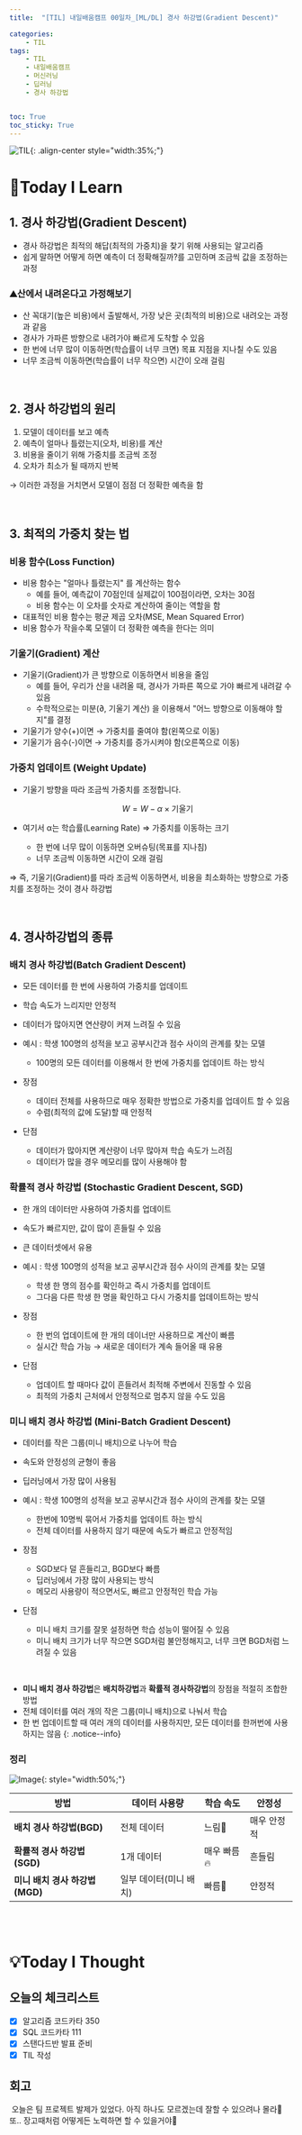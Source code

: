 ```yaml
---
title:  "[TIL] 내일배움캠프 00일차_[ML/DL] 경사 하강법(Gradient Descent)" 

categories: 
    - TIL
tags: 
    - TIL
    - 내일배움캠프
    - 머신러닝
    - 딥러닝
    - 경사 하강법


toc: True
toc_sticky: True
---
```


![TIL](/assets/images/TIL2.png){: .align-center style="width:35%;"}

# 👀Today I Learn
## 1. 경사 하강법(Gradient Descent)

- 경사 하강법은 최적의 해답(최적의 가중치)을 찾기 위해 사용되는 알고리즘
- 쉽게 말하면 어떻게 하면 예측이 더 정확해질까?를 고민하며 조금씩 값을 조정하는 과정

### ⛰️산에서 내려온다고 가정해보기

- 산 꼭대기(높은 비용)에서 출발해서, 가장 낮은 곳(최적의 비용)으로 내려오는 과정과 같음
- 경사가 가파른 방향으로 내려가야 빠르게 도착할 수 있음
- 한 번에 너무 많이 이동하면(학습률이 너무 크면) 목표 지점을 지나칠 수도 있음
- 너무 조금씩 이동하면(학습률이 너무 작으면) 시간이 오래 걸림

<br>

## 2. 경사 하강법의 원리

1. 모델이 데이터를 보고 예측
2. 예측이 얼마나 틀렸는지(오차, 비용)를 계산
3. 비용을 줄이기 위해 가중치를 조금씩 조정
4. 오차가 최소가 될 때까지 반복

→ 이러한 과정을 거치면서 모델이 점점 더 정확한 예측을 함

<br>

## 3. 최적의 가중치 찾는 법

### 비용 함수(Loss Function)

- 비용 함수는 "얼마나 틀렸는지" 를 계산하는 함수
    - 예를 들어, 예측값이 70점인데 실제값이 100점이라면, 오차는 30점
    - 비용 함수는 이 오차를 숫자로 계산하여 줄이는 역할을 함
- 대표적인 비용 함수는 평균 제곱 오차(MSE, Mean Squared Error)
- 비용 함수가 작을수록 모델이 더 정확한 예측을 한다는 의미

### 기울기(Gradient) 계산

- 기울기(Gradient)가 큰 방향으로 이동하면서 비용을 줄임
    - 예를 들어, 우리가 산을 내려올 때, 경사가 가파른 쪽으로 가야 빠르게 내려갈 수 있음
    - 수학적으로는 미분(∂, 기울기 계산) 을 이용해서 "어느 방향으로 이동해야 할지"를 결정
- 기울기가 양수(+)이면 → 가중치를 줄여야 함(왼쪽으로 이동)
- 기울기가 음수(-)이면 → 가중치를 증가시켜야 함(오른쪽으로 이동)

### 가중치 업데이트 (Weight Update)

- 기울기 방향을 따라 조금씩 가중치를 조정합니다.
    
    $$
    W = W - \alpha \times \text{기울기}
    $$
    
- 여기서 α는 학습률(Learning Rate) ⇒ 가중치를 이동하는 크기
    - 한 번에 너무 많이 이동하면 오버슈팅(목표를 지나침)
    - 너무 조금씩 이동하면 시간이 오래 걸림

⇒ 즉, 기울기(Gradient)를 따라 조금씩 이동하면서, 비용을 최소화하는 방향으로 가중치를 조정하는 것이 경사 하강법

<br>

## 4. 경사하강법의 종류

### 배치 경사 하강법(Batch Gradient Descent)

- 모든 데이터를 한 번에 사용하여 가중치를 업데이트
- 학습 속도가 느리지만 안정적
- 데이터가 많아지면 연산량이 커져 느려질 수 있음

- 예시 : 학생 100명의 성적을 보고 공부시간과 점수 사이의 관계를 찾는 모델
    - 100명의 모든 데이터를 이용해서 한 번에 가중치를 업데이트 하는 방식

- 장점
    - 데이터 전체를 사용하므로 매우 정확한 방법으로 가중치를 업데이트 할 수 있음
    - 수렴(최적의 값에 도달)할 때 안정적
- 단점
    - 데이터가 많아지면 계산량이 너무 많아져 학습 속도가 느려짐
    - 데이터가 많을 경우 메모리를 많이 사용해야 함

### 확률적 경사 하강법 (Stochastic Gradient Descent, SGD)

- 한 개의 데이터만 사용하여 가중치를 업데이트
- 속도가 빠르지만, 값이 많이 흔들릴 수 있음
- 큰 데이터셋에서 유용

- 예시 : 학생 100명의 성적을 보고 공부시간과 점수 사이의 관계를 찾는 모델
    - 학생 한 명의 점수를 확인하고 즉시 가중치를 업데이트
    - 그다음 다른 학생 한 명을 확인하고 다시 가중치를 업데이트하는 방식

- 장점
    - 한 번의 업데이트에 한 개의 데이너만 사용하므로 계산이 빠름
    - 실시간 학습 가능 → 새로운 데이터가 계속 들어올 때 유용
- 단점
    - 업데이트 할 때마다 값이 흔들려서 최적해 주변에서 진동할 수 있음
    - 최적의 가중치 근처에서 안정적으로 멈추지 않을 수도 있음

### 미니 배치 경사 하강법 (Mini-Batch Gradient Descent)

- 데이터를 작은 그룹(미니 배치)으로 나누어 학습
- 속도와 안정성의 균형이 좋음
- 딥러닝에서 가장 많이 사용됨

- 예시 : 학생 100명의 성적을 보고 공부시간과 점수 사이의 관계를 찾는 모델
    - 한번에 10명씩 묶어서 가중치를 업데이트 하는 방식
    - 전체 데이터를 사용하지 않기 때문에 속도가 빠르고 안정적임

- 장점
    - SGD보다 덜 흔들리고, BGD보다 빠름
    - 딥러닝에서 가장 많이 사용되는 방식
    - 메모리 사용량이 적으면서도, 빠르고 안정적인 학습 가능
- 단점
    - 미니 배치 크기를 잘못 설정하면 학습 성능이 떨어질 수 있음
    - 미니 배치 크기가 너무 작으면 SGD처럼 불안정해지고, 너무 크면 BGD처럼 느려질 수 있음


<br>

- **미니 배치 경사 하강법**은 **배치하강법**과 **확률적 경사하강법**의 장점을 적절히 조합한 방법
- 전체 데이터를 여러 개의 작은 그룹(미니 배치)으로 나눠서 학습
- 한 번 업데이트할 때 여러 개의 데이터를 사용하지만, 모든 데이터를 한꺼번에 사용하지는 않음
{: .notice--info}

### 정리

![Image](https://github.com/user-attachments/assets/caf942d8-43ed-4a49-837c-7294b9056e0a){: style="width:50%;"}

| **방법** | **데이터 사용량** | **학습 속도** | **안정성** |
| --- | --- | --- | --- |
| **배치 경사 하강법(BGD)** | 전체 데이터 | 느림🐢 | 매우 안정적 |
| **확률적 경사 하강법 (SGD)** | 1개 데이터 | 매우 빠름🔥 | 흔들림 |
| **미니 배치 경사 하강법(MGD)** | 일부 데이터(미니 배치) | 빠름🐇 | 안정적 |

<br>
<br>

# 💡Today I Thought

## 오늘의 체크리스트
- [x]  알고리즘 코드카타 350
- [x]  SQL 코드카타 111
- [x]  스탠다드반 발표 준비
- [x]  TIL 작성

## 회고
&nbsp;오늘은 팀 프로젝트 발제가 있었다. 아직 하나도 모르겠는데 잘할 수 있으려나 몰라🫠 또.. 장고때처럼 어떻게든 노력하면 할 수 있을거야💪